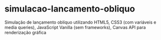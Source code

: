 # simulacao-lancamento-obliquo
Simulação de lançamento oblíquo utilizando HTML5, CSS3 (com variáveis e media queries), JavaScript Vanilla (sem frameworks), Canvas API para renderização gráfica

